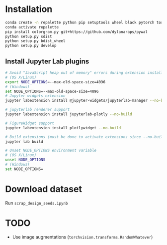 # Installation
```bash
conda create -n repalette python pip setuptools wheel black pytorch torchvision scikit-learn scikit-image requests beautifulsoup4 jupyterlab ipywidgets opencv pandas tqdm nodejs -c conda-forge -c pytorch
conda activate repalette
pip install colorgram.py git+https://github.com/dylanaraps/pywal
python setup.py sdist
python setup.py bdist_wheel
python setup.py develop
```

## Install Jupyter Lab plugins

```bash
# Avoid "JavaScript heap out of memory" errors during extension installation
# (OS X/Linux)
export NODE_OPTIONS=--max-old-space-size=4096
# (Windows)
set NODE_OPTIONS=--max-old-space-size=4096
# Jupyter widgets extension
jupyter labextension install @jupyter-widgets/jupyterlab-manager --no-build

# jupyterlab renderer support
jupyter labextension install jupyterlab-plotly --no-build

# FigureWidget support
jupyter labextension install plotlywidget --no-build

# Build extensions (must be done to activate extensions since --no-build is used above)
jupyter lab build

# Unset NODE_OPTIONS environment variable
# (OS X/Linux)
unset NODE_OPTIONS
# (Windows)
set NODE_OPTIONS=
```



# Download dataset

Run `scrap_design_seeds.ipynb`

# TODO

* Use image augmentations (`torchvision.transforms.RandomWhatever`)
